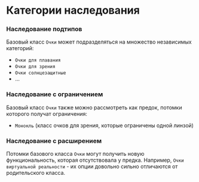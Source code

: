 # Категории наследования

### Наследование подтипов

Базовый класс `Очки` может подразделяться на множество независимых категорий: 
- `Очки для плавания`
- `Очки для зрения`
- `Очки солнцезащитные`
- ...

### Наследование с ограничением

Базовый класс `Очки` также можно рассмотреть как предок, потомки которого получат ограничения:
- `Монокль` (класс очков для зрения, которые ограничены одной линзой)

### Наследование с расширением

Потомки базового класса `Очки` могут получить новую функциональность, которая отсутствовала у предка. Например, `Очки виртуальной реальности` - их опции довольно сильно отличаются от родительского класса. 